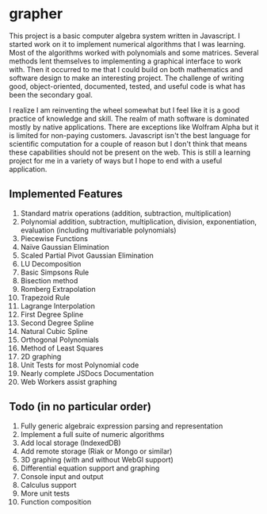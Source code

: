 grapher
=======
This project is a basic computer algebra system written in Javascript. I started work on it to implement numerical algorithms that I was learning. Most of the algorithms worked with polynomials and some matrices. Several methods lent themselves to implementing a graphical interface to work with. Then it occurred to me that I could build on both mathematics and software design to make an interesting project. The challenge of writing good, object-oriented, documented, tested, and useful code is what has been the secondary goal. 

I realize I am reinventing the wheel somewhat but I feel like it is a good practice of knowledge and skill. The realm of math software is dominated mostly by native applications. There are exceptions like Wolfram Alpha but it is limited for non-paying customers. Javascript isn't the best language for scientific computation for a couple of reason but I don't think that means these capabilities should not be present on the web. This is still a learning project for me in a variety of ways but I hope to end with a useful application. 

Implemented Features
--------------------
1.  Standard matrix operations (addition, subtraction, multiplication)
2.	Polynomial addition, subtraction, multiplication, division, exponentiation, evaluation (including multivariable polynomials)
3.	Piecewise Functions
4.	Naïve Gaussian Elimination
5.	Scaled Partial Pivot Gaussian Elimination
6.	LU Decomposition
7.	Basic Simpsons Rule
8.	Bisection method
9.	Romberg Extrapolation
10.	Trapezoid Rule
11.	Lagrange Interpolation
12.	First Degree Spline
13.	Second Degree Spline
14.	Natural Cubic Spline 
15.	Orthogonal Polynomials
16.	Method of Least Squares
17.	2D graphing 
18.	Unit Tests for most Polynomial code
19.	Nearly complete JSDocs Documentation
20. Web Workers assist graphing

Todo (in no particular order)
----------
1. Fully generic algebraic expression parsing and representation
2. Implement a full suite of numeric algorithms
3. Add local storage (IndexedDB)
4. Add remote storage (Riak or Mongo or similar)
5. 3D graphing (with and without WebGl support)
6. Differential equation support and graphing
7. Console input and output
8. Calculus support
9. More unit tests
10. Function composition
